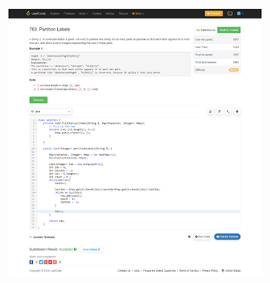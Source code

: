 ![Question 1](https://github.com/gitPratikSingh/LeetCode-Solutions/blob/master/Weekly%20Contests/contest_65.png)
